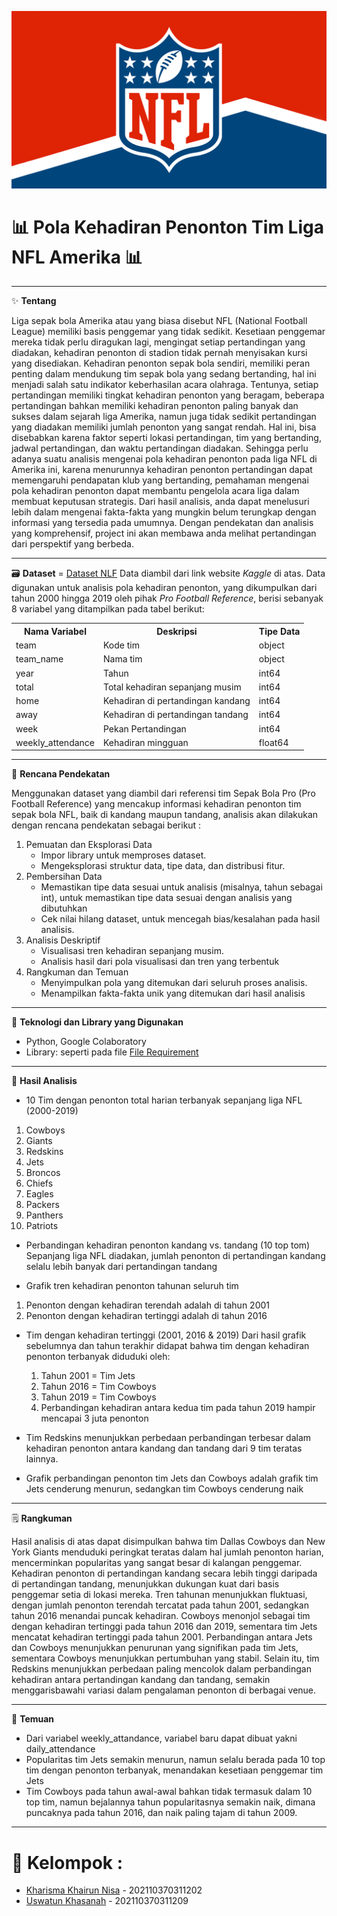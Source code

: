 ![NFL](https://github.com/UswatunKhasanah209/Proyek-Akhir-Analisis-Big-Data/blob/main/Image/NFL%20versi%20Pnjang.png)

# **📊 Pola Kehadiran Penonton Tim Liga NFL Amerika 📊** 

---

✨ **Tentang** 

Liga sepak bola Amerika atau yang biasa disebut NFL (National Football League) memiliki basis penggemar yang tidak sedikit. Kesetiaan penggemar mereka tidak perlu diragukan lagi, mengingat setiap pertandingan yang diadakan, kehadiran penonton di stadion tidak pernah menyisakan kursi yang disediakan. Kehadiran penonton sepak bola sendiri, memiliki peran penting dalam mendukung tim sepak bola yang sedang bertanding, hal ini menjadi salah satu indikator keberhasilan acara olahraga. Tentunya, setiap pertandingan memiliki tingkat kehadiran penonton yang beragam, beberapa pertandingan bahkan memiliki kehadiran penonton paling banyak dan sukses dalam sejarah liga Amerika, namun juga tidak sedikit pertandingan yang diadakan memiliki jumlah penonton yang sangat rendah. Hal ini, bisa disebabkan karena faktor seperti lokasi pertandingan, tim yang bertanding, jadwal pertandingan, dan waktu pertandingan diadakan.
Sehingga perlu adanya suatu analisis mengenai pola kehadiran penonton pada liga NFL di Amerika ini, karena menurunnya kehadiran penonton pertandingan dapat memengaruhi pendapatan klub yang bertanding, pemahaman mengenai pola kehadiran penonton dapat membantu pengelola acara liga dalam membuat keputusan strategis. Dari hasil analisis, anda dapat menelusuri lebih dalam mengenai fakta-fakta yang mungkin belum terungkap dengan informasi yang tersedia pada umumnya. Dengan pendekatan dan analisis yang komprehensif, project ini akan membawa anda melihat pertandingan dari perspektif yang berbeda.

---

🗃 **Dataset** = [Dataset NLF](https://www.dropbox.com/sh/q5a07l8yynlgwa7/AADwJykQfJLSSRZsfzLh2ylsa?dl=1)
Data diambil dari link website _Kaggle_ di atas. Data digunakan untuk analisis pola kehadiran penonton, yang dikumpulkan dari tahun 2000 hingga 2019 oleh pihak _Pro Football Reference_, berisi sebanyak 8 variabel yang ditampilkan pada tabel berikut:

<!DOCTYPE html>
<html>
<body>
    <table>
        <tr>
            <th>Nama Variabel</th>
            <th>Deskripsi</th>
            <th>Tipe Data</th>
        </tr>
        <tr>
            <td>team</td>
            <td>Kode tim</td>
            <td>object</td>
        </tr>
        <tr>
            <td>team_name</td>
            <td>Nama tim</td>
            <td>object</td>
        </tr>
        <tr>
            <td>year</td>
            <td>Tahun</td>
            <td>int64</td>
        </tr>
        <tr>
            <td>total</td>
            <td>Total kehadiran sepanjang musim</td>
            <td>int64</td>
        </tr>
        <tr>
            <td>home</td>
            <td>Kehadiran di pertandingan kandang</td>
            <td>int64</td>
        </tr>
        <tr>
            <td>away</td>
            <td>Kehadiran di pertandingan tandang</td>
            <td>int64</td>
        </tr>
        <tr>
            <td>week</td>
            <td>Pekan Pertandingan</td>
            <td>int64</td>
        <tr>
            <td>weekly_attendance</td>
            <td>Kehadiran mingguan</td>
            <td>float64</td>
    </table>
</body>
</html>

---
🥅 **Rencana Pendekatan** 

Menggunakan dataset yang diambil dari referensi tim Sepak Bola Pro (Pro Football Reference) yang mencakup informasi kehadiran penonton tim sepak bola NFL, baik di kandang maupun tandang, analisis akan dilakukan dengan rencana pendekatan sebagai berikut :

1. Pemuatan dan Eksplorasi Data
   - Impor library untuk memproses dataset.
   - Mengeksplorasi struktur data, tipe data, dan distribusi fitur.
2. Pembersihan Data
   - Memastikan tipe data sesuai untuk analisis (misalnya, tahun sebagai int), untuk memastikan tipe data sesuai dengan analisis yang dibutuhkan
   - Cek nilai hilang dataset, untuk mencegah bias/kesalahan pada hasil analisis.
3. Analisis Deskriptif
   - Visualisasi tren kehadiran sepanjang musim.
   - Analisis hasil dari pola visualisasi dan tren yang terbentuk
4. Rangkuman dan Temuan
   - Menyimpulkan pola yang ditemukan dari seluruh proses analisis.
   - Menampilkan fakta-fakta unik yang ditemukan dari hasil analisis
---

💎 **Teknologi dan Library yang Digunakan**
- Python, Google Colaboratory
- Library: seperti pada file
[File Requirement](https://github.com/UswatunKhasanah209/Proyek-Akhir-Analisis-Big-Data/blob/main/Requirements.txt)
---

💸 **Hasil Analisis**
- 10 Tim dengan penonton total harian terbanyak sepanjang liga NFL (2000-2019)
1. Cowboys			 
2. Giants			          
3. Redskins			      
4. Jets    			        
5. Broncos          
6. Chiefs
7. Eagles
8. Packers
9. Panthers
10. Patriots

- Perbandingan kehadiran penonton kandang vs. tandang (10 top tom)
  Sepanjang liga NFL diadakan, jumlah penonton di pertandingan kandang selalu lebih banyak dari pertandingan tandang


- Grafik tren kehadiran penonton tahunan seluruh tim
1. Penonton dengan kehadiran terendah adalah di tahun 2001
2. Penonton dengan kehadiran tertinggi adalah di tahun 2016


- Tim dengan kehadiran tertinggi (2001, 2016 & 2019)
  Dari hasil grafik sebelumnya dan tahun terakhir didapat bahwa tim dengan kehadiran penonton terbanyak diduduki oleh:
  1. Tahun 2001 = Tim Jets
  2. Tahun 2016 = Tim Cowboys
  3. Tahun 2019 = Tim Cowboys
  4. Perbandingan kehadiran antara kedua tim pada tahun 2019 hampir mencapai 3 juta penonton
     
- Tim Redskins menunjukkan perbedaan perbandingan terbesar dalam kehadiran penonton antara kandang dan tandang dari 9 tim teratas lainnya.
- Grafik perbandingan penonton tim Jets dan Cowboys adalah grafik tim Jets cenderung menurun, sedangkan tim Cowboys cenderung naik
---
🗒️ **Rangkuman**

Hasil analisis di atas dapat disimpulkan bahwa tim Dallas Cowboys dan New York Giants menduduki peringkat teratas dalam hal jumlah penonton harian, mencerminkan popularitas yang sangat besar di kalangan penggemar. Kehadiran penonton di pertandingan kandang secara lebih tinggi daripada di pertandingan tandang, menunjukkan dukungan kuat dari basis penggemar setia di lokasi mereka. Tren tahunan menunjukkan fluktuasi, dengan jumlah penonton terendah tercatat pada tahun 2001, sedangkan tahun 2016 menandai puncak kehadiran. Cowboys menonjol sebagai tim dengan kehadiran tertinggi pada tahun 2016 dan 2019, sementara tim Jets mencatat kehadiran tertinggi pada tahun 2001. Perbandingan antara Jets dan Cowboys menunjukkan penurunan yang signifikan pada tim Jets, sementara Cowboys menunjukkan pertumbuhan yang stabil. Selain itu, tim Redskins menunjukkan perbedaan paling mencolok dalam perbandingan kehadiran antara pertandingan kandang dan tandang, semakin menggarisbawahi variasi dalam pengalaman penonton di berbagai venue.

---
📌 **Temuan**
- Dari variabel weekly_attandance, variabel baru dapat dibuat yakni daily_attendance
- Popularitas tim Jets semakin menurun, namun selalu berada pada 10 top tim dengan penonton terbanyak, menandakan kesetiaan penggemar tim Jets
- Tim Cowboys pada tahun awal-awal bahkan tidak termasuk dalam 10 top tim, namun bejalannya tahun popularitasnya semakin naik, dimana puncaknya pada tahun 2016, dan naik paling tajam di tahun 2009.
---

# 🐣 **Kelompok :**
- [Kharisma Khairun Nisa](https://github.com/KharismaNisa11) - 202110370311202
- [Uswatun Khasanah](https://github.com/UswatunKhasanah209) - 202110370311209



